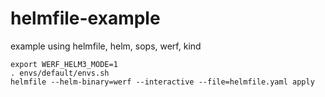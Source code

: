 # helmfile-example
example using helmfile, helm, sops, werf, kind

```
export WERF_HELM3_MODE=1
. envs/default/envs.sh
helmfile --helm-binary=werf --interactive --file=helmfile.yaml apply
```
